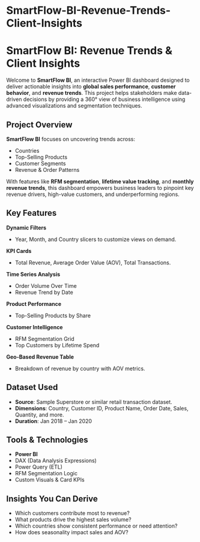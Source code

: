 # SmartFlow-BI-Revenue-Trends-Client-Insights
#  SmartFlow BI: Revenue Trends & Client Insights

Welcome to **SmartFlow BI**, an interactive Power BI dashboard designed to deliver actionable insights into **global sales performance**, **customer behavior**, and **revenue trends**. This project helps stakeholders make data-driven decisions by providing a 360° view of business intelligence using advanced visualizations and segmentation techniques.



##  Project Overview

**SmartFlow BI** focuses on uncovering trends across:

-  Countries
-  Top-Selling Products
-  Customer Segments
-  Revenue & Order Patterns

With features like **RFM segmentation**, **lifetime value tracking**, and **monthly revenue trends**, this dashboard empowers business leaders to pinpoint key revenue drivers, high-value customers, and underperforming regions.


##  Key Features

 **Dynamic Filters**  
- Year, Month, and Country slicers to customize views on demand.

 **KPI Cards**  
- Total Revenue, Average Order Value (AOV), Total Transactions.

 **Time Series Analysis**  
- Order Volume Over Time  
- Revenue Trend by Date

 **Product Performance**  
- Top-Selling Products by Share

 **Customer Intelligence**  
- RFM Segmentation Grid  
- Top Customers by Lifetime Spend

 **Geo-Based Revenue Table**  
- Breakdown of revenue by country with AOV metrics.



## Dataset Used

- **Source**: Sample Superstore or similar retail transaction dataset.
- **Dimensions**: Country, Customer ID, Product Name, Order Date, Sales, Quantity, and more.
- **Duration**: Jan 2018 – Jan 2020


##  Tools & Technologies

- **Power BI**
- DAX (Data Analysis Expressions)
- Power Query (ETL)
- RFM Segmentation Logic
- Custom Visuals & Card KPIs


##  Insights You Can Derive

- Which customers contribute most to revenue?
- What products drive the highest sales volume?
- Which countries show consistent performance or need attention?
- How does seasonality impact sales and AOV?




